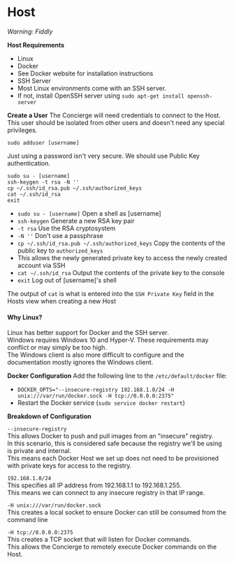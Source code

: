 # Host

_Warning: Fiddly_

**Host Requirements**
- Linux
- Docker
 - See Docker website for installation instructions
- SSH Server
 - Most Linux environments come with an SSH server.
 - If not, install OpenSSH server using `sudo apt-get install openssh-server`

**Create a User**
The Concierge will need credentials to connect to the Host. This user should be isolated from other users and doesn't need any special privileges.  
```
sudo adduser [username]
```

Just using a password isn't very secure. We should use Public Key authentication.

```
sudo su - [username]
ssh-keygen -t rsa -N ''
cp ~/.ssh/id_rsa.pub ~/.ssh/authorized_keys
cat ~/.ssh/id_rsa
exit
```
- `sudo su - [username]` Open a shell as [username]  
- `ssh-keygen` Generate a new RSA key pair  
- `-t rsa` Use the RSA cryptosystem  
- `-N ''` Don't use a passphrase  
- `cp ~/.ssh/id_rsa.pub ~/.ssh/authorized_keys` Copy the contents of the public key to `authorized_keys`
 - This allows the newly generated private key to access the newly created account via SSH
- `cat ~/.ssh/id_rsa` Output the contents of the private key to the console  
- `exit` Log out of [username]'s shell

The output of `cat` is what is entered into the `SSH Private Key` field in the Hosts view when creating a new Host

 #### Why Linux?
 Linux has better support for Docker and the SSH server.  
 Windows requires Windows 10 and Hyper-V. These requirements may conflict or may simply be too high.  
 The Windows client is also more difficult to configure and the documentation mostly ignores the Windows client. 

**Docker Configuration**
Add the following line to the `/etc/default/docker` file:
 - `DOCKER_OPTS="--insecure-registry 192.168.1.0/24 -H unix:///var/run/docker.sock -H tcp://0.0.0.0:2375"`
 - Restart the Docker service (`sudo service docker restart`)

**Breakdown of Configuration** 

`--insecure-registry`  
This allows Docker to push and pull images from an "insecure" registry.  
In this scenario, this is considered safe because the registry we'll be using is private and internal.  
This means each Docker Host we set up does not need to be provisioned with private keys for access to the registry.

`192.168.1.0/24`  
This specifies all IP address from 192.168.1.1 to 192.168.1.255.  
This means we can connect to any insecure registry in that IP range.

`-H unix:///var/run/docker.sock`  
This creates a local socket to ensure Docker can still be consumed from the command line

`-H tcp://0.0.0.0:2375`  
This creates a TCP socket that will listen for Docker commands.  
This allows the Concierge to remotely execute Docker commands on the Host.